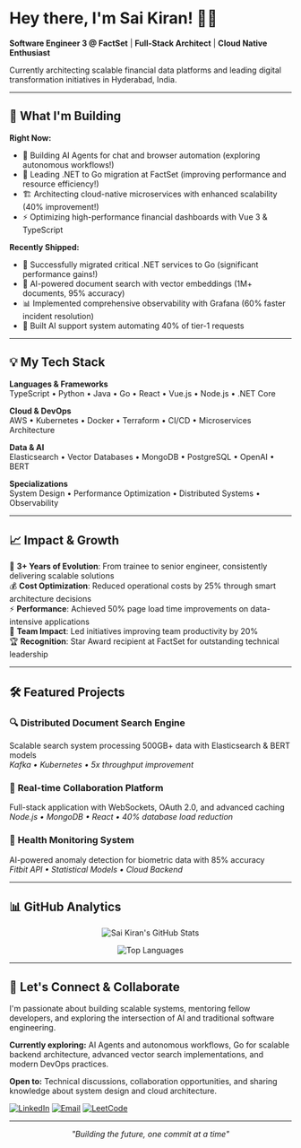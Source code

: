 # Hey there, I'm Sai Kiran! 👨‍💻

**Software Engineer 3 @ FactSet** | **Full-Stack Architect** | **Cloud Native Enthusiast**

Currently architecting scalable financial data platforms and leading digital transformation initiatives in Hyderabad, India.

---

## 🚀 What I'm Building

**Right Now:**
- 🤖 Building AI Agents for chat and browser automation (exploring autonomous workflows!)
- 🔄 Leading .NET to Go migration at FactSet (improving performance and resource efficiency!)
- 🏗️ Architecting cloud-native microservices with enhanced scalability (40% improvement!)
- ⚡ Optimizing high-performance financial dashboards with Vue 3 & TypeScript

**Recently Shipped:**
- 🚀 Successfully migrated critical .NET services to Go (significant performance gains!)
- 🤖 AI-powered document search with vector embeddings (1M+ documents, 95% accuracy)
- 📊 Implemented comprehensive observability with Grafana (60% faster incident resolution)
- 🎯 Built AI support system automating 40% of tier-1 requests

---

## 💡 My Tech Stack

**Languages & Frameworks**  
TypeScript • Python • Java • Go • React • Vue.js • Node.js • .NET Core

**Cloud & DevOps**  
AWS • Kubernetes • Docker • Terraform • CI/CD • Microservices Architecture

**Data & AI**  
Elasticsearch • Vector Databases • MongoDB • PostgreSQL • OpenAI • BERT

**Specializations**  
System Design • Performance Optimization • Distributed Systems • Observability

---

## 📈 Impact & Growth

🎯 **3+ Years of Evolution**: From trainee to senior engineer, consistently delivering scalable solutions  
💰 **Cost Optimization**: Reduced operational costs by 25% through smart architecture decisions  
⚡ **Performance**: Achieved 50% page load time improvements on data-intensive applications  
👥 **Team Impact**: Led initiatives improving team productivity by 20%  
🏆 **Recognition**: Star Award recipient at FactSet for outstanding technical leadership

---

## 🛠️ Featured Projects

### 🔍 **Distributed Document Search Engine**
Scalable search system processing 500GB+ data with Elasticsearch & BERT models  
*Kafka • Kubernetes • 5x throughput improvement*

### 🤝 **Real-time Collaboration Platform**  
Full-stack application with WebSockets, OAuth 2.0, and advanced caching  
*Node.js • MongoDB • React • 40% database load reduction*

### 💓 **Health Monitoring System**  
AI-powered anomaly detection for biometric data with 85% accuracy  
*Fitbit API • Statistical Models • Cloud Backend*

---

## 📊 GitHub Analytics

<div align="center">
  
![Sai Kiran's GitHub Stats](https://github-readme-stats.vercel.app/api?username=skiran252&show_icons=true&theme=tokyonight&hide_border=true&bg_color=0D1117)

![Top Languages](https://github-readme-stats.vercel.app/api/top-langs/?username=skiran252&layout=compact&theme=tokyonight&hide_border=true&bg_color=0D1117)

</div>

---

## 🌟 Let's Connect & Collaborate

I'm passionate about building scalable systems, mentoring fellow developers, and exploring the intersection of AI and traditional software engineering.

**Currently exploring:** AI Agents and autonomous workflows, Go for scalable backend architecture, advanced vector search implementations, and modern DevOps practices.

**Open to:** Technical discussions, collaboration opportunities, and sharing knowledge about system design and cloud architecture.

[![LinkedIn](https://img.shields.io/badge/LinkedIn-0077B5?style=for-the-badge&logo=linkedin&logoColor=white)](https://linkedin.com/in/saikiran-gonugunta)
[![Email](https://img.shields.io/badge/Email-D14836?style=for-the-badge&logo=gmail&logoColor=white)](mailto:skiran252@gmail.com)
[![LeetCode](https://img.shields.io/badge/LeetCode-FFA116?style=for-the-badge&logo=leetcode&logoColor=black)](https://leetcode.com/u/skiran252/)

---

<div align="center">
  <i>"Building the future, one commit at a time"</i>
</div>
